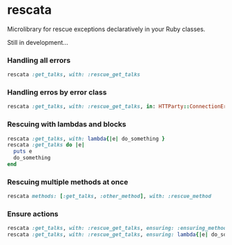 # rescata
Microlibrary for rescue exceptions declaratively in your Ruby classes.

Still in development...

### Handling all errors

```ruby
rescata :get_talks, with: :rescue_get_talks
```

### Handling erros by error class

```ruby
rescata :get_talks, with: :rescue_get_talks, in: HTTParty::ConnectionError
```

### Rescuing with lambdas and blocks

```ruby
rescata :get_talks, with: lambda{|e| do_something }
rescata :get_talks do |e|
  puts e
  do_something
end
```

### Rescuing multiple methods at once

```ruby
rescata methods: [:get_talks, :other_method], with: :rescue_method
```

### Ensure actions

```ruby
rescata :get_talks, with: :rescue_get_talks, ensuring: :ensuring_method
rescata :get_talks, with: :rescue_get_talks, ensuring: lambda{|e| do_something }
```